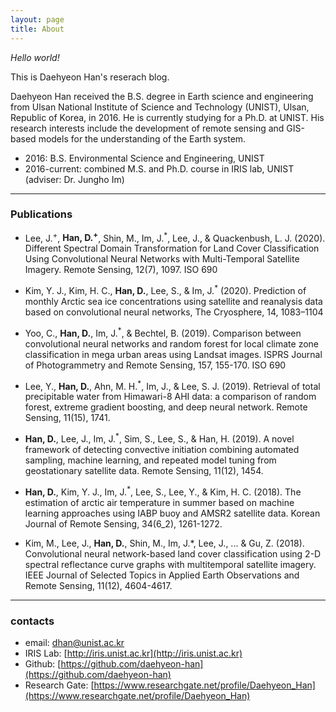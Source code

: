 ```yaml
---
layout: page
title: About
---
```


*Hello world!* 

This is Daehyeon Han's reserach blog.

Daehyeon Han received the B.S. degree in Earth science and engineering from Ulsan National Institute of Science and Technology (UNIST), Ulsan, Republic of Korea, in 2016. He is currently studying for a Ph.D. at UNIST. His research interests include the development of remote sensing and GIS-based​ models for the understanding of the Earth system.

* 2016: B.S. Environmental Science and Engineering, UNIST 
* 2016-current: combined M.S. and Ph.D. course in IRIS lab, UNIST (adviser: Dr. Jungho Im)

---

### Publications
* Lee, J.<sup>+</sup>, **Han, D.<sup>+</sup>**, Shin, M., Im, J.<sup>\*</sup>, Lee, J., & Quackenbush, L. J. (2020). Different Spectral Domain Transformation for Land Cover Classification Using Convolutional Neural Networks with Multi-Temporal Satellite Imagery. Remote Sensing, 12(7), 1097.
ISO 690	

* Kim, Y. J., Kim, H. C., **Han, D.**, Lee, S., & Im, J.<sup>\*</sup> (2020). Prediction of monthly Arctic sea ice concentrations using satellite and reanalysis data based on convolutional neural networks, The Cryosphere, 14, 1083–1104

* Yoo, C., **Han, D.**, Im, J.<sup>\*</sup>, & Bechtel, B. (2019). Comparison between convolutional neural networks and random forest for local climate zone classification in mega urban areas using Landsat images. ISPRS Journal of Photogrammetry and Remote Sensing, 157, 155-170.
ISO 690	

* Lee, Y., **Han, D.**, Ahn, M. H.<sup>\*</sup>, Im, J., & Lee, S. J. (2019). Retrieval of total precipitable water from Himawari-8 AHI data: a comparison of random forest, extreme gradient boosting, and deep neural network. Remote Sensing, 11(15), 1741.

* **Han, D.**, Lee, J., Im, J.<sup>\*</sup>, Sim, S., Lee, S., & Han, H. (2019). A novel framework of detecting convective initiation combining automated sampling, machine learning, and repeated model tuning from geostationary satellite data. Remote Sensing, 11(12), 1454.

* **Han, D.**, Kim, Y. J., Im, J.<sup>\*</sup>, Lee, S., Lee, Y., & Kim, H. C. (2018). The estimation of arctic air temperature in summer based on machine learning approaches using IABP buoy and AMSR2 satellite data. Korean Journal of Remote Sensing, 34(6_2), 1261-1272.

* Kim, M., Lee, J., **Han, D.**, Shin, M., Im, J.*, Lee, J., ... & Gu, Z. (2018). Convolutional neural network-based land cover classification using 2-D spectral reflectance curve graphs with multitemporal satellite imagery. IEEE Journal of Selected Topics in Applied Earth Observations and Remote Sensing, 11(12), 4604-4617.

---


### contacts
* email: dhan@unist.ac.kr
* IRIS Lab: [http://iris.unist.ac.kr](http://iris.unist.ac.kr)
* Github: [https://github.com/daehyeon-han](https://github.com/daehyeon-han)
* Research Gate: [https://www.researchgate.net/profile/Daehyeon_Han](https://www.researchgate.net/profile/Daehyeon_Han)